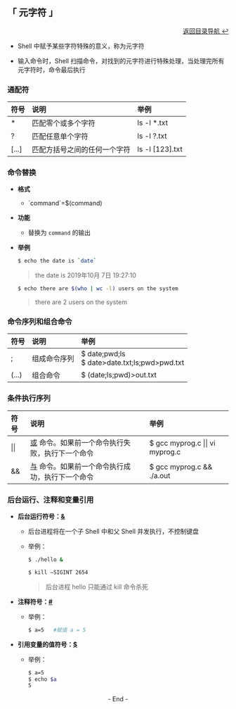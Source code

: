 ## 「 元字符 」

<div align="right">
    <a href="https://github.com/fmw666/Linux">返回目录导航 ↩</a>
</div>

+ Shell 中赋予某些字符特殊的意义，称为元字符

+ 输入命令时，Shell 扫描命令，对找到的元字符进行特殊处理，当处理完所有元字符时，命令最后执行

### 通配符

|符号|说明|举例|
|:---|:--|:---|
|*|匹配零个或多个字符|ls -l *.txt|
|?|匹配任意单个字符|ls -l ?.txt|
|[...]|匹配方括号之间的任何一个字符|ls -l [123].txt|

### 命令替换

+ **格式**

    + \`command`=$(command)

+ **功能**

    + 替换为 `command` 的输出

+ **举例**

    ```bash
    $ echo the date is `date`
    ```
    > the date is 2019年10月 7日 19:27:10

    ```bash
    $ echo there are $(who | wc -l) users on the system
    ```
    > there are 2 users on the system

### 命令序列和组合命令

|符号|说明|举例|
|:---|:--|:---|
|;|组成命令序列|$ date;pwd;ls<br>$ date>date.txt;ls;pwd>pwd.txt|
|(...)|组合命令|$ (date;ls;pwd)>out.txt|

### 条件执行序列

|符号|说明|举例|
|:---|:--|:---|
|\|\||[或](#welcome) 命令。如果前一个命令执行失败，执行下一个命令|$ gcc myprog.c \|\| vi myprog.c|
|&&|[与](#welcome) 命令。如果前一个命令执行成功，执行下一个命令|$ gcc myprog.c && ./a.out|

### 后台运行、注释和变量引用

+ **后台运行符号：[&](#welcome)**
    
    + 后台进程将在一个子 Shell 中和父 Shell 并发执行，不控制键盘

    + 举例：
        
        ```bash
        $ ./hello &
        ```
    
        ```bash
        $ kill –SIGINT 2654
        ```
        > 后台进程 hello 只能通过 kill 命令杀死
    
+ **注释符号：[#](#welcome)**

    + 举例：

        ```bash
        $ a=5   #赋值 a = 5
        ```

+ **引用变量的值符号：[$](#welcome)**

    + 举例：

        ```bash
        $ a=5
        $ echo $a
        5
        ```

<div align="center">
    - End -
</div>